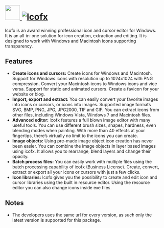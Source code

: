 # [<img src="https://cdn.jsdelivr.net/gh/AdmiringWorm/chocolatey-packages@10ccf58059196f26c0ec3e578d439850a2e9273d/automatic/icofx/icons/128x128.png" height="48" width="48" /> ![Icofx](https://img.shields.io/chocolatey/v/icofx.svg?label=Icofx&style=for-the-badge)](https://community.chocolatey.org/packages/icofx)

Icofx is an award winning professional icon and cursor editor for Windows. It is an all-in-one solution for icon creation, extraction and editing. It is designed to work with Windows and Macintosh icons supporting transparency.

## Features

- **Create icons and cursors:** Create icons for Windows and Macintosh. Support for Windows icons with resolution up to 1024x1024 with PNG compression. Convert your Macintosh icons to Windows icons and vice versa. Support for static and animated cursors. Create a favicon for your website or blog.
- **Import, export and extract:** You can easily convert your favorite images into icons or cursors, or icons into images. Supported image formats SVG, BMP, PNG, JPG, JPG2000, TIF and GIF. You can extract icons from other files, including Windows Vista, Windows 7 and Macintosh files.
- **Advanced editor:** Icofx features a full blown image editor with many useful tools. You can use different brush sizes, shapes, hardness, even blending modes when painting. With more than 40 effects at your fingertips, there’s virtually no limit to the icons you can create.
- **Image objects:** Using pre-made image object icon creation has never been easier. You can combine the image objects in layer based images using icofx. It allows you to rearrange, blend layers and change their opacity.
- **Batch process files:** You can easily work with multiple files using the batch processing capability of icofx (Business License). Create, convert, extract or export all your icons or cursors with just a few clicks.
- **Icon libraries:** Icofx gives you the possibility to create and edit icon and cursor libraries using the built in resource editor. Using the resource editor you can also change icons inside exe files.

## Notes

- The developers uses the same url for every version, as such only the latest version is supported for this package.
